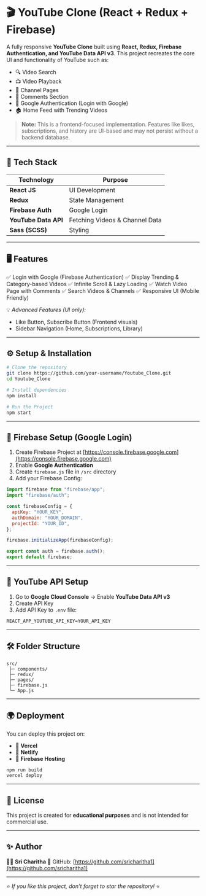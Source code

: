 # 🎬 YouTube Clone (React + Redux + Firebase)

A fully responsive **YouTube Clone** built using **React, Redux, Firebase Authentication, and YouTube Data API v3**. This project recreates the core UI and functionality of YouTube such as:

* 🔍 Video Search
* 📺 Video Playback
* 📁 Channel Pages
* 💬 Comments Section
* 🔐 Google Authentication (Login with Google)
* 🏠 Home Feed with Trending Videos

> **Note:** This is a frontend-focused implementation. Features like likes, subscriptions, and history are UI-based and may not persist without a backend database.

---

## 🚀 Tech Stack

| Technology           | Purpose                        |
| -------------------- | ------------------------------ |
| **React JS**         | UI Development                 |
| **Redux**            | State Management               |
| **Firebase Auth**    | Google Login                   |
| **YouTube Data API** | Fetching Videos & Channel Data |
| **Sass (SCSS)**      | Styling                        |

---

## 🖥️ Features

✅ Login with Google (Firebase Authentication)
✅ Display Trending & Category-based Videos
✅ Infinite Scroll & Lazy Loading
✅ Watch Video Page with Comments
✅ Search Videos & Channels
✅ Responsive UI (Mobile Friendly)

💡 *Advanced Features (UI only):*

* Like Button, Subscribe Button (Frontend visuals)
* Sidebar Navigation (Home, Subscriptions, Library)

---

## ⚙️ Setup & Installation

```bash
# Clone the repository
git clone https://github.com/your-username/Youtube_Clone.git
cd Youtube_Clone

# Install dependencies
npm install

# Run the Project
npm start
```

---

## 🔐 Firebase Setup (Google Login)

1. Create Firebase Project at [https://console.firebase.google.com](https://console.firebase.google.com)
2. Enable **Google Authentication**
3. Create `firebase.js` file in `/src` directory
4. Add your Firebase Config:

```js
import firebase from "firebase/app";
import "firebase/auth";

const firebaseConfig = {
  apiKey: "YOUR_KEY",
  authDomain: "YOUR_DOMAIN",
  projectId: "YOUR_ID",
};

firebase.initializeApp(firebaseConfig);

export const auth = firebase.auth();
export default firebase;
```

---

## 📡 YouTube API Setup

1. Go to **Google Cloud Console** → Enable **YouTube Data API v3**
2. Create API Key
3. Add API Key to `.env` file:

```
REACT_APP_YOUTUBE_API_KEY=YOUR_API_KEY
```

---

## 🛠 Folder Structure

```
src/
 ├─ components/
 ├─ redux/
 ├─ pages/
 ├─ firebase.js
 └─ App.js
```

---

## 🌍 Deployment

You can deploy this project on:

* 🔹 **Vercel**
* 🔹 **Netlify**
* 🔹 **Firebase Hosting**

```bash
npm run build
vercel deploy
```

---

## 📜 License

This project is created for **educational purposes** and is not intended for commercial use.

---

## ✨ Author

👩‍💻 **Sri Charitha**
📧 GitHub: [https://github.com/sricharitha1](https://github.com/sricharitha1)

---

⭐ *If you like this project, don’t forget to star the repository!* ⭐
